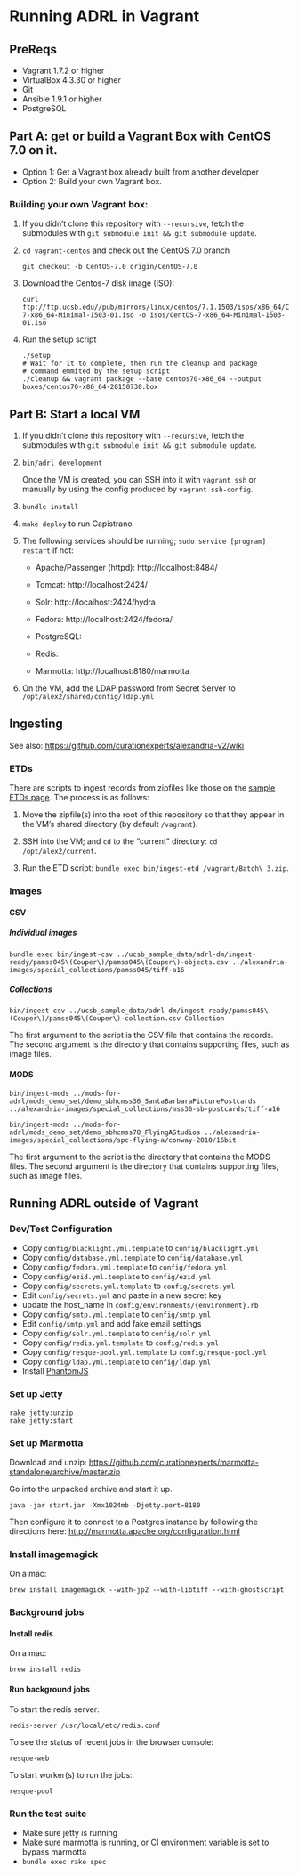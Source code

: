 # Running ADRL in Vagrant

## PreReqs

- Vagrant 1.7.2 or higher
- VirtualBox 4.3.30 or higher
- Git
- Ansible 1.9.1 or higher
- PostgreSQL

## Part A: get or build a Vagrant Box with CentOS 7.0 on it.

- Option 1: Get a Vagrant box already built from another developer
- Option 2: Build your own Vagrant box.

### Building your own Vagrant box:

1. If you didn’t clone this repository with `--recursive`, fetch the
   submodules with `git submodule init && git submodule update`.

2. `cd vagrant-centos` and check out the CentOS 7.0 branch

    ```
    git checkout -b CentOS-7.0 origin/CentOS-7.0
    ```

3. Download the Centos-7 disk image (ISO):

    ```
    curl ftp://ftp.ucsb.edu//pub/mirrors/linux/centos/7.1.1503/isos/x86_64/CentOS-7-x86_64-Minimal-1503-01.iso -o isos/CentOS-7-x86_64-Minimal-1503-01.iso
    ```

4. Run the setup script

    ```
    ./setup
    # Wait for it to complete, then run the cleanup and package
    # command emmited by the setup script
    ./cleanup && vagrant package --base centos70-x86_64 --output boxes/centos70-x86_64-20150730.box
    ```

## Part B: Start a local VM

1. If you didn’t clone this repository with `--recursive`, fetch the
   submodules with `git submodule init && git submodule update`.

2. `bin/adrl development`

    Once the VM is created, you can SSH into it with `vagrant ssh` or
    manually by using the config produced by `vagrant ssh-config`.

3. `bundle install`

4. `make deploy` to run Capistrano

5. The following services should be running; `sudo service [program]
    restart` if not:

    - Apache/Passenger (httpd): http://localhost:8484/

    - Tomcat: http://localhost:2424/

    - Solr: http://localhost:2424/hydra

    - Fedora: http://localhost:2424/fedora/

    - PostgreSQL:

    - Redis:

    - Marmotta: http://localhost:8180/marmotta

5. On the VM, add the LDAP password from Secret Server to `/opt/alex2/shared/config/ldap.yml`

## Ingesting

See also: <https://github.com/curationexperts/alexandria-v2/wiki>

### ETDs

There are scripts to ingest records from zipfiles like those on the
[sample ETDs page](https://wiki.library.ucsb.edu/display/repos/ETD+Sample+Files+for+DCE).
The process is as follows:

1. Move the zipfile(s) into the root of this repository so that they
   appear in the VM’s shared directory (by default `/vagrant`).

2. SSH into the VM; and `cd` to the “current” directory: `cd /opt/alex2/current`.

3. Run the ETD script: `bundle exec bin/ingest-etd /vagrant/Batch\ 3.zip`.

### Images

#### CSV

##### Individual images
```
bundle exec bin/ingest-csv ../ucsb_sample_data/adrl-dm/ingest-ready/pamss045\(Couper\)/pamss045\(Couper\)-objects.csv ../alexandria-images/special_collections/pamss045/tiff-a16
```

##### Collections
```
bin/ingest-csv ../ucsb_sample_data/adrl-dm/ingest-ready/pamss045\(Couper\)/pamss045\(Couper\)-collection.csv Collection
```

The first argument to the script is the CSV file that contains the records.  The second argument is the directory that contains supporting files, such as image files.

#### MODS

```
bin/ingest-mods ../mods-for-adrl/mods_demo_set/demo_sbhcmss36_SantaBarbaraPicturePostcards ../alexandria-images/special_collections/mss36-sb-postcards/tiff-a16

bin/ingest-mods ../mods-for-adrl/mods_demo_set/demo_sbhcmss78_FlyingAStudios ../alexandria-images/special_collections/spc-flying-a/conway-2010/16bit
```

The first argument to the script is the directory that contains the MODS files.  The second argument is the directory that contains supporting files, such as image files.

## Running ADRL outside of Vagrant

### Dev/Test Configuration
  * Copy `config/blacklight.yml.template` to `config/blacklight.yml`
  * Copy `config/database.yml.template` to `config/database.yml`
  * Copy `config/fedora.yml.template` to `config/fedora.yml`
  * Copy `config/ezid.yml.template` to `config/ezid.yml`
  * Copy `config/secrets.yml.template` to `config/secrets.yml`
  * Edit `config/secrets.yml` and paste in a new secret key
  * update the host\_name in `config/environments/{environment}.rb`
  * Copy `config/smtp.yml.template` to `config/smtp.yml`
  * Edit `config/smtp.yml` and add fake email settings
  * Copy `config/solr.yml.template` to `config/solr.yml`
  * Copy `config/redis.yml.template` to `config/redis.yml`
  * Copy `config/resque-pool.yml.template` to `config/resque-pool.yml`
  * Copy `config/ldap.yml.template` to `config/ldap.yml`
  * Install [PhantomJS](https://github.com/teampoltergeist/poltergeist#installing-phantomjs)

### Set up Jetty

```
rake jetty:unzip
rake jetty:start
```

### Set up Marmotta

Download and unzip: https://github.com/curationexperts/marmotta-standalone/archive/master.zip

Go into the unpacked archive and start it up.
```
java -jar start.jar -Xmx1024mb -Djetty.port=8180
```

Then configure it to connect to a Postgres instance by following the directions here:
http://marmotta.apache.org/configuration.html

### Install imagemagick

On a mac:
```
brew install imagemagick --with-jp2 --with-libtiff --with-ghostscript
```

### Background jobs

#### Install redis

On a mac:
```
brew install redis
```

#### Run background jobs

To start the redis server:
```
redis-server /usr/local/etc/redis.conf
```

To see the status of recent jobs in the browser console:
```
resque-web
```

To start worker(s) to run the jobs:
```
resque-pool
```

### Run the test suite

  * Make sure jetty is running
  * Make sure marmotta is running, or CI environment variable is set to bypass marmotta
  * `bundle exec rake spec`
